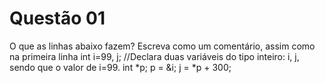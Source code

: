 # Questão 01
 O que as linhas abaixo fazem? Escreva como um comentário, assim como na primeira linha
int i=99, j; //Declara duas variáveis do tipo inteiro: i, j, sendo que o valor de i=99.
int *p;
p = &i;
j = *p + 300;
